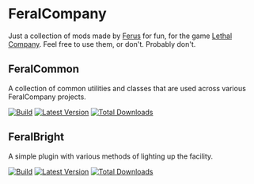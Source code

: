 # FeralCompany

Just a collection of mods made by [Ferus](https://github.com/FerusGrim) for fun, for the game [Lethal Company](https://store.steampowered.com/app/1966720/Lethal_Company/). Feel free to use them, or don't. Probably don't.

## FeralCommon

A collection of common utilities and classes that are used across various FeralCompany projects.

[![Build](https://img.shields.io/github/actions/workflow/status/FeralCompany/FeralCommon/build.yml?branch=main&style=for-the-badge&logo=github)](https://github.com/FeralCompany/FeralCommon/actions/workflows/build.yml)
[![Latest Version](https://img.shields.io/thunderstore/v/FeralCompany/FeralCommon?style=for-the-badge&logo=thunderstore)](https://thunderstore.io/c/lethal-company/p/FeralCompany/FeralCommon)
[![Total Downloads](https://img.shields.io/thunderstore/dt/FeralCompany/FeralCommon?style=for-the-badge&logo=thunderstore)](https://thunderstore.io/c/lethal-company/p/FeralCompany/FeralCommon)

## FeralBright

A simple plugin with various methods of lighting up the facility.

[![Build](https://img.shields.io/github/actions/workflow/status/FeralCompany/FeralBright/build.yml?branch=main&style=for-the-badge&logo=github)](https://github.com/FeralCompany/FeralBright/actions/workflows/build.yml)
[![Latest Version](https://img.shields.io/thunderstore/v/FeralCompany/FeralBright?style=for-the-badge&logo=thunderstore)](https://thunderstore.io/c/lethal-company/p/FeralCompany/FeralBright)
[![Total Downloads](https://img.shields.io/thunderstore/dt/FeralCompany/FeralBright?style=for-the-badge&logo=thunderstore)](https://thunderstore.io/c/lethal-company/p/FeralCompany/FeralBright)
